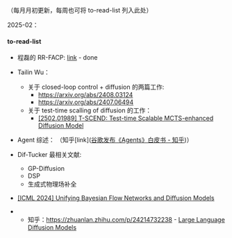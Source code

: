 （每月月初更新，每周也可将 to-read-list 列入此处）

2025-02：


#### to-read-list
- 程磊的 RR-FACP: [link](C:\Users\fangshikai\OneDrive\projects_cor\tensor-zju) - done
- Tailin Wu：
	- 关于 closed-loop control + diffusion 的两篇工作:
		- https://arxiv.org/abs/2408.03124
		- https://arxiv.org/abs/2407.06494
	- 关于 test-time scalling of diffusion 的工作： 
		- [[2502.01989] T-SCEND: Test-time Scalable MCTS-enhanced Diffusion Model](https://arxiv.org/abs/2502.01989)
- Agent 综述： （知乎[link]([谷歌发布《Agents》白皮书 - 知乎](https://zhuanlan.zhihu.com/p/16690009802))）
- Dif-Tucker 最相关文献:
	- GP-Diffusion
	- DSP
	- 生成式物理场补全

-  [[ICML 2024] Unifying Bayesian Flow Networks and Diffusion Models](https://zhuanlan.zhihu.com/p/697344073)
- - 知乎：https://zhuanlan.zhihu.com/p/24214732238
		- [Large Language Diffusion Models](https://ml-gsai.github.io/LLaDA-demo/ "https://ml-gsai.github.io/llada-demo/")














